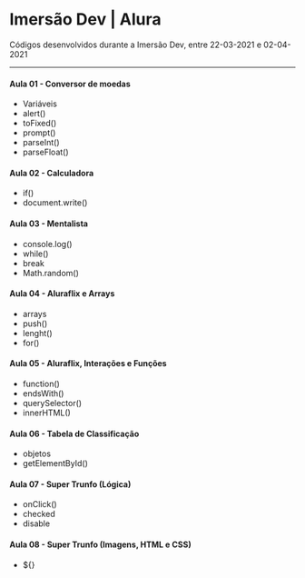 # Imersão Dev | Alura

Códigos desenvolvidos durante a Imersão Dev, entre 22-03-2021 e 02-04-2021



---

#### Aula 01 - Conversor de moedas

* Variáveis
* alert()
* toFixed()
* prompt()
* parseInt()
* parseFloat()


#### Aula 02 - Calculadora

* if()
* document.write()

#### Aula 03 - Mentalista

* console.log()
* while()
* break
* Math.random()

#### Aula 04 - Aluraflix e Arrays

* arrays
* push()
* lenght()
* for()

#### Aula 05 - Aluraflix, Interações e Funções

* function()
* endsWith()
* querySelector()
* innerHTML()

#### Aula 06 - Tabela de Classificação

* objetos
* getElementById()

#### Aula 07 - Super Trunfo (Lógica)

* onClick()
* checked
* disable

#### Aula 08 - Super Trunfo (Imagens, HTML e CSS)

* ${}